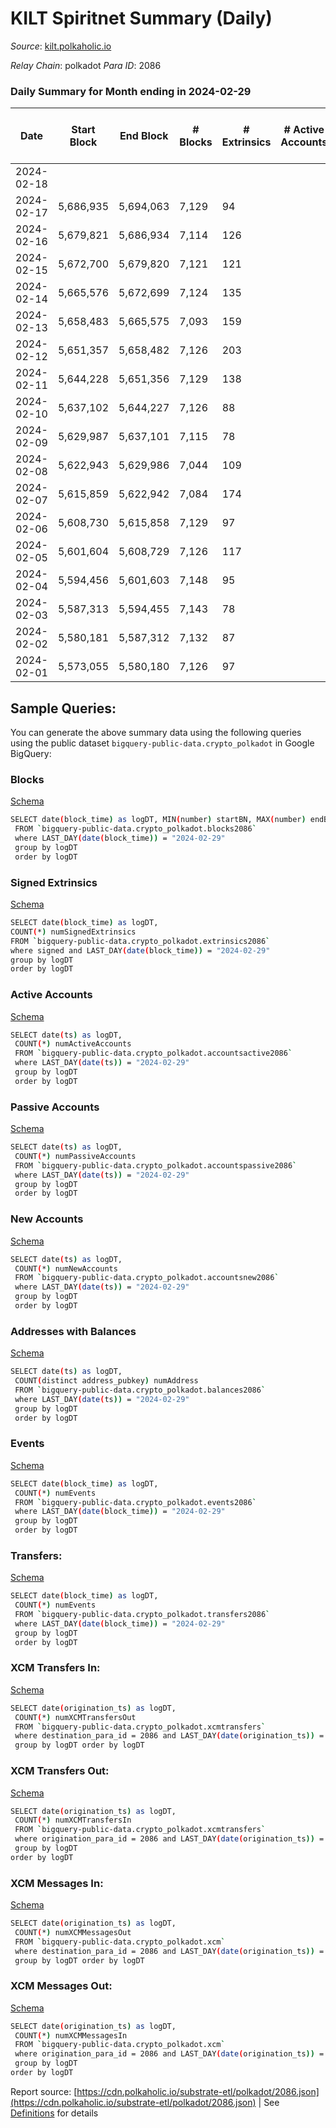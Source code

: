 # KILT Spiritnet Summary (Daily)

_Source_: [kilt.polkaholic.io](https://kilt.polkaholic.io)

*Relay Chain*: polkadot
*Para ID*: 2086



### Daily Summary for Month ending in 2024-02-29


| Date    | Start Block | End Block | # Blocks | # Extrinsics | # Active Accounts | # Passive Accounts | # New Accounts | # Addresses | # Events  | # Transfers ($USD) | # XCM Transfers In ($USD) | # XCM Transfers Out ($USD) | # XCM In | # XCM Out | Issues |
|---------|-------------|-----------|----------|--------------|-------------------|--------------------|----------------|-------------|-----------|--------------------|---------------------------|----------------------------|----------|-----------|--------|
| 2024-02-18 |  |  |  |  |  |  |  |  |  |   |   |   |  |  |  |
| 2024-02-17 | 5,686,935 | 5,694,063 | 7,129 | 94 |  |  |  | 20,026 | 36,463 | 32  |   |   |  |  |  |
| 2024-02-16 | 5,679,821 | 5,686,934 | 7,114 | 126 |  |  |  | 20,019 | 36,758 | 34  |   |   |  |  |  |
| 2024-02-15 | 5,672,700 | 5,679,820 | 7,121 | 121 |  |  |  | 20,013 | 36,729 | 56  |   |   |  |  |  |
| 2024-02-14 | 5,665,576 | 5,672,699 | 7,124 | 135 |  |  |  | 20,003 | 36,816 | 39  |   |   |  |  |  |
| 2024-02-13 | 5,658,483 | 5,665,575 | 7,093 | 159 |  |  |  | 20,000 | 36,843 | 66  |   |   |  |  |  |
| 2024-02-12 | 5,651,357 | 5,658,482 | 7,126 | 203 |  |  |  | 19,990 | 37,542 | 74  |   |   |  |  |  |
| 2024-02-11 | 5,644,228 | 5,651,356 | 7,129 | 138 |  |  |  | 19,984 | 36,866 | 63  |   |   |  |  |  |
| 2024-02-10 | 5,637,102 | 5,644,227 | 7,126 | 88 |  |  |  | 19,980 | 36,420 | 26  |   |   |  |  |  |
| 2024-02-09 | 5,629,987 | 5,637,101 | 7,115 | 78 |  |  |  | 19,979 | 36,274 | 27  |   |   |  |  |  |
| 2024-02-08 | 5,622,943 | 5,629,986 | 7,044 | 109 |  |  |  | 19,977 | 36,260 | 39  |   |   |  |  |  |
| 2024-02-07 | 5,615,859 | 5,622,942 | 7,084 | 174 |  |  |  | 19,976 | 36,952 | 38  |   |   |  |  |  |
| 2024-02-06 | 5,608,730 | 5,615,858 | 7,129 | 97 |  |  |  | 19,975 | 36,529 | 21  |   |   |  |  |  |
| 2024-02-05 | 5,601,604 | 5,608,729 | 7,126 | 117 |  |  |  | 19,972 | 36,712 | 26  |   |   |  |  |  |
| 2024-02-04 | 5,594,456 | 5,601,603 | 7,148 | 95 |  |  |  | 19,960 | 36,590 | 23  |   |   |  |  |  |
| 2024-02-03 | 5,587,313 | 5,594,455 | 7,143 | 78 |  |  |  | 19,958 | 36,463 | 20  |   |   |  |  |  |
| 2024-02-02 | 5,580,181 | 5,587,312 | 7,132 | 87 |  |  |  | 19,954 | 36,441 | 21  |   |   |  |  |  |
| 2024-02-01 | 5,573,055 | 5,580,180 | 7,126 | 97 |  |  |  | 19,949 | 36,620 | 28  |   |   |  |  |  |

## Sample Queries:
You can generate the above summary data using the following queries using the public dataset `bigquery-public-data.crypto_polkadot` in Google BigQuery:


### Blocks 

[Schema](https://github.com/colorfulnotion/substrate-etl/blob/main/schema/blocks.json)

```bash
SELECT date(block_time) as logDT, MIN(number) startBN, MAX(number) endBN, COUNT(*) numBlocks 
 FROM `bigquery-public-data.crypto_polkadot.blocks2086`  
 where LAST_DAY(date(block_time)) = "2024-02-29" 
 group by logDT 
 order by logDT
```

### Signed Extrinsics 

[Schema](https://github.com/colorfulnotion/substrate-etl/blob/main/schema/extrinsics.json)

```bash
SELECT date(block_time) as logDT, 
COUNT(*) numSignedExtrinsics 
FROM `bigquery-public-data.crypto_polkadot.extrinsics2086`  
where signed and LAST_DAY(date(block_time)) = "2024-02-29" 
group by logDT 
order by logDT
```

### Active Accounts 

[Schema](https://github.com/colorfulnotion/substrate-etl/blob/main/schema/accountsactive.json)

```bash
SELECT date(ts) as logDT, 
 COUNT(*) numActiveAccounts 
 FROM `bigquery-public-data.crypto_polkadot.accountsactive2086` 
 where LAST_DAY(date(ts)) = "2024-02-29" 
 group by logDT 
 order by logDT
```

### Passive Accounts 

[Schema](https://github.com/colorfulnotion/substrate-etl/blob/main/schema/accountspassive.json)

```bash
SELECT date(ts) as logDT, 
 COUNT(*) numPassiveAccounts 
 FROM `bigquery-public-data.crypto_polkadot.accountspassive2086` 
 where LAST_DAY(date(ts)) = "2024-02-29" 
 group by logDT 
 order by logDT
```

### New Accounts 

[Schema](https://github.com/colorfulnotion/substrate-etl/blob/main/schema/accountsnew.json)

```bash
SELECT date(ts) as logDT, 
 COUNT(*) numNewAccounts 
 FROM `bigquery-public-data.crypto_polkadot.accountsnew2086` 
 where LAST_DAY(date(ts)) = "2024-02-29" 
 group by logDT
 order by logDT
```

### Addresses with Balances 

[Schema](https://github.com/colorfulnotion/substrate-etl/blob/main/schema/balances.json)

```bash
SELECT date(ts) as logDT,
 COUNT(distinct address_pubkey) numAddress 
 FROM `bigquery-public-data.crypto_polkadot.balances2086` 
 where LAST_DAY(date(ts)) = "2024-02-29" 
 group by logDT 
 order by logDT
```

### Events 

[Schema](https://github.com/colorfulnotion/substrate-etl/blob/main/schema/events.json)

```bash
SELECT date(block_time) as logDT, 
 COUNT(*) numEvents 
 FROM `bigquery-public-data.crypto_polkadot.events2086` 
 where LAST_DAY(date(block_time)) = "2024-02-29" 
 group by logDT 
 order by logDT
```

### Transfers:

[Schema](https://github.com/colorfulnotion/substrate-etl/blob/main/schema/transfers.json)

```bash
SELECT date(block_time) as logDT, 
 COUNT(*) numEvents 
 FROM `bigquery-public-data.crypto_polkadot.transfers2086` 
 where LAST_DAY(date(block_time)) = "2024-02-29" 
 group by logDT 
 order by logDT
```

### XCM Transfers In: 

[Schema](https://github.com/colorfulnotion/substrate-etl/blob/main/schema/xcmtransfers.json)

```bash
SELECT date(origination_ts) as logDT, 
 COUNT(*) numXCMTransfersOut 
 FROM `bigquery-public-data.crypto_polkadot.xcmtransfers` 
 where destination_para_id = 2086 and LAST_DAY(date(origination_ts)) = "2024-02-29" 
 group by logDT order by logDT
```

### XCM Transfers Out: 

[Schema](https://github.com/colorfulnotion/substrate-etl/blob/main/schema/xcmtransfers.json)

```bash
SELECT date(origination_ts) as logDT, 
 COUNT(*) numXCMTransfersIn 
 FROM `bigquery-public-data.crypto_polkadot.xcmtransfers` 
 where origination_para_id = 2086 and LAST_DAY(date(origination_ts)) = "2024-02-29" 
 group by logDT 
order by logDT
```

### XCM Messages In: 

[Schema](https://github.com/colorfulnotion/substrate-etl/blob/main/schema/xcm.json)

```bash
SELECT date(origination_ts) as logDT, 
 COUNT(*) numXCMMessagesOut 
 FROM `bigquery-public-data.crypto_polkadot.xcm` 
 where destination_para_id = 2086 and LAST_DAY(date(origination_ts)) = "2024-02-29" 
 group by logDT order by logDT
```

### XCM Messages Out: 

[Schema](https://github.com/colorfulnotion/substrate-etl/blob/main/schema/xcm.json)

```bash
SELECT date(origination_ts) as logDT, 
 COUNT(*) numXCMMessagesIn 
 FROM `bigquery-public-data.crypto_polkadot.xcm` 
 where origination_para_id = 2086 and LAST_DAY(date(origination_ts)) = "2024-02-29" 
 group by logDT 
order by logDT
```


Report source: [https://cdn.polkaholic.io/substrate-etl/polkadot/2086.json](https://cdn.polkaholic.io/substrate-etl/polkadot/2086.json) | See [Definitions](/DEFINITIONS.md) for details
